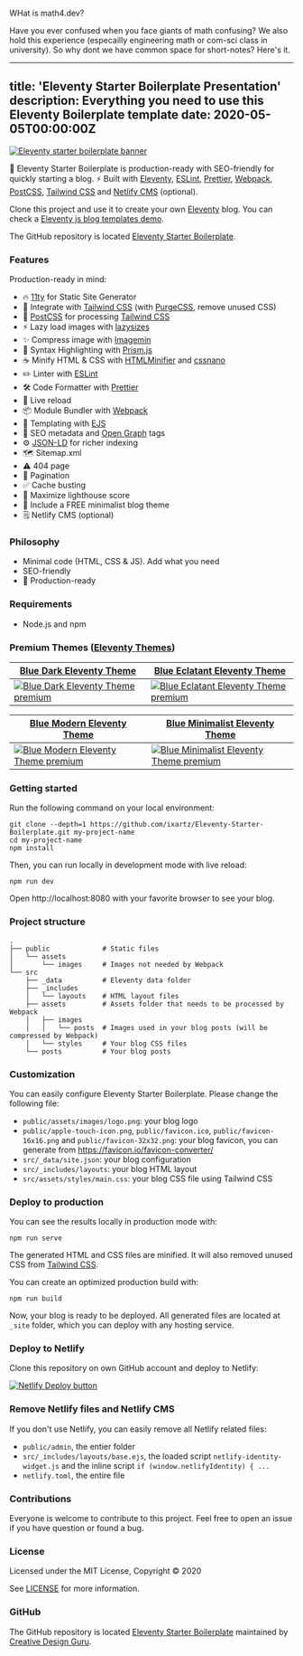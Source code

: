 WHat is math4.dev?

Have you ever confused when you face giants of math confusing? We also hold this experience (especailly engineering math or com-sci class in university). So why dont we have common space for short-notes? Here's it.

---
title: 'Eleventy Starter Boilerplate Presentation'
description: Everything you need to use this Eleventy Boilerplate template
date: 2020-05-05T00:00:00Z
---

[![Eleventy starter boilerplate banner](/assets/images/posts/eleventy-js-starter-boilerplate.png)](https://creativedesignsguru.com/demo/Eleventy-Starter-Boilerplate/)

🚀 Eleventy Starter Boilerplate is production-ready with SEO-friendly for quickly starting a blog. ⚡️ Built with [Eleventy](https://www.11ty.dev), [ESLint](https://eslint.org), [Prettier](https://prettier.io), [Webpack](https://webpack.js.org), [PostCSS](https://postcss.org), [Tailwind CSS](https://tailwindcss.com) and [Netlify CMS](https://www.netlifycms.org) (optional).

Clone this project and use it to create your own [Eleventy](https://www.11ty.dev) blog. You can check a [Eleventy js blog templates demo](https://creativedesignsguru.com/demo/Eleventy-Starter-Boilerplate/).

The GitHub repository is located [Eleventy Starter Boilerplate](https://github.com/ixartz/Eleventy-Starter-Boilerplate).

### Features

Production-ready in mind:

- 🔥 [11ty](https://www.11ty.dev) for Static Site Generator
- 🎨 Integrate with [Tailwind CSS](https://tailwindcss.com) (with [PurgeCSS](https://purgecss.com), remove unused CSS)
- 💅 [PostCSS](https://postcss.org) for processing [Tailwind CSS](https://tailwindcss.com)
- ⚡️ Lazy load images with [lazysizes](https://github.com/aFarkas/lazysizes)
- ✨ Compress image with [Imagemin](https://github.com/imagemin/imagemin)
- 🎈 Syntax Highlighting with [Prism.js](https://prismjs.com)
- ☕ Minify HTML & CSS with [HTMLMinifier](https://www.npmjs.com/package/html-minifier) and [cssnano](https://cssnano.co)
- ✏️ Linter with [ESLint](https://eslint.org)
- 🛠 Code Formatter with [Prettier](https://prettier.io)
- 💨 Live reload
- 📦 Module Bundler with [Webpack](https://webpack.js.org)
- 🦊 Templating with [EJS](https://ejs.co)
- 🤖 SEO metadata and [Open Graph](https://ogp.me/) tags
- ⚙️ [JSON-LD](https://developers.google.com/search/docs/guides/intro-structured-data) for richer indexing
- 🗺 Sitemap.xml
- ⚠️ 404 page
- 📖 Pagination
- ✅ Cache busting
- 💯 Maximize lighthouse score
- 🌈 Include a FREE minimalist blog theme
- 🗒 Netlify CMS (optional)

### Philosophy

- Minimal code (HTML, CSS & JS). Add what you need
- SEO-friendly
- 🚀 Production-ready

### Requirements

- Node.js and npm

### Premium Themes ([Eleventy Themes](https://creativedesignsguru.com/category/eleventy/))

| [Blue Dark Eleventy Theme](https://creativedesignsguru.com/blue-dark-eleventy-theme/) | [Blue Eclatant Eleventy Theme](https://creativedesignsguru.com/blue-eclatant-eleventy-theme/) |
| --- | --- |
| [![Blue Dark Eleventy Theme premium](https://creativedesignsguru.com/assets/images/themes/blue-dark-mode-eleventy-theme-homepage-xs.png)](https://creativedesignsguru.com/blue-dark-eleventy-theme/) | [![Blue Eclatant Eleventy Theme premium](https://creativedesignsguru.com/assets/images/themes/eclatant-blue-eleventy-theme-homepage-xs.png)](https://creativedesignsguru.com/blue-eclatant-eleventy-theme/) |

| [Blue Modern Eleventy Theme](https://creativedesignsguru.com/blue-modern-eleventy-theme/) | [Blue Minimalist Eleventy Theme](https://creativedesignsguru.com/blue-minimalist-eleventy-theme/) |
| --- | --- |
| [![Blue Modern Eleventy Theme premium](https://creativedesignsguru.com/assets/images/themes/modern-blue-eleventy-theme-homepage-xs.png)](https://creativedesignsguru.com/blue-modern-eleventy-theme/) | [![Blue Minimalist Eleventy Theme premium](https://creativedesignsguru.com/assets/images/themes/minimalist-blue-eleventy-theme-homepage-xs.png)](https://creativedesignsguru.com/blue-minimalist-eleventy-theme/) |

### Getting started

Run the following command on your local environment:

```shell
git clone --depth=1 https://github.com/ixartz/Eleventy-Starter-Boilerplate.git my-project-name
cd my-project-name
npm install
```

Then, you can run locally in development mode with live reload:

```shell
npm run dev
```

Open http://localhost:8080 with your favorite browser to see your blog.

### Project structure

```shell
.
├── public             # Static files
│   └── assets
│       └── images     # Images not needed by Webpack
└── src
    ├── _data          # Eleventy data folder
    ├── _includes
    │   └── layouts    # HTML layout files
    ├── assets         # Assets folder that needs to be processed by Webpack
    │   ├── images
    │   │   └── posts  # Images used in your blog posts (will be compressed by Webpack)
    │   └── styles     # Your blog CSS files
    └── posts          # Your blog posts
```

### Customization

You can easily configure Eleventy Starter Boilerplate. Please change the following file:

- `public/assets/images/logo.png`: your blog logo
- `public/apple-touch-icon.png`, `public/favicon.ico`, `public/favicon-16x16.png` and `public/favicon-32x32.png`: your blog favicon, you can generate from https://favicon.io/favicon-converter/
- `src/_data/site.json`: your blog configuration
- `src/_includes/layouts`: your blog HTML layout
- `src/assets/styles/main.css`: your blog CSS file using Tailwind CSS

### Deploy to production

You can see the results locally in production mode with:

```shell
npm run serve
```

The generated HTML and CSS files are minified. It will also removed unused CSS from [Tailwind CSS](https://tailwindcss.com).

You can create an optimized production build with:

```shell
npm run build
```

Now, your blog is ready to be deployed. All generated files are located at `_site` folder, which you can deploy with any hosting service.

### Deploy to Netlify

Clone this repository on own GitHub account and deploy to Netlify:

[![Netlify Deploy button](https://www.netlify.com/img/deploy/button.svg)](https://app.netlify.com/start/deploy?repository=https://github.com/ixartz/Eleventy-Starter-Boilerplate)

### Remove Netlify files and Netlify CMS

If you don't use Netlify, you can easily remove all Netlify related files:

- `public/admin`, the entier folder
- `src/_includes/layouts/base.ejs`, the loaded script `netlify-identity-widget.js` and the inline script `if (window.netlifyIdentity) { ...`
- `netlify.toml`, the entire file

### Contributions

Everyone is welcome to contribute to this project. Feel free to open an issue if you have question or found a bug.

### License

Licensed under the MIT License, Copyright © 2020

See [LICENSE](https://github.com/ixartz/Eleventy-Starter-Boilerplate/blob/master/LICENSE) for more information.

### GitHub

The GitHub repository is located [Eleventy Starter Boilerplate](https://github.com/ixartz/Eleventy-Starter-Boilerplate) maintained by [Creative Design Guru](https://creativedesignsguru.com).
